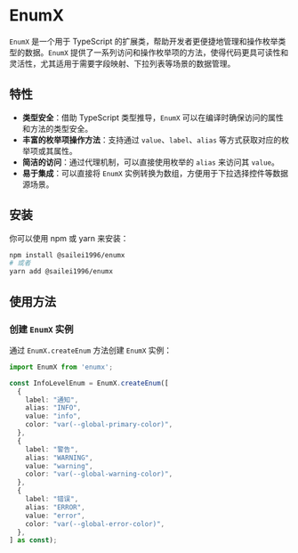 # EnumX

`EnumX` 是一个用于 TypeScript 的扩展类，帮助开发者更便捷地管理和操作枚举类型的数据。`EnumX` 提供了一系列访问和操作枚举项的方法，使得代码更具可读性和灵活性，尤其适用于需要字段映射、下拉列表等场景的数据管理。

## 特性

- **类型安全**：借助 TypeScript 类型推导，`EnumX` 可以在编译时确保访问的属性和方法的类型安全。
- **丰富的枚举项操作方法**：支持通过 `value`、`label`、`alias` 等方式获取对应的枚举项或其属性。
- **简洁的访问**：通过代理机制，可以直接使用枚举的 `alias` 来访问其 `value`。
- **易于集成**：可以直接将 `EnumX` 实例转换为数组，方便用于下拉选择控件等数据源场景。

## 安装

你可以使用 npm 或 yarn 来安装：

```bash
npm install @sailei1996/enumx
# 或者
yarn add @sailei1996/enumx
```

## 使用方法

### 创建 `EnumX` 实例

通过 `EnumX.createEnum` 方法创建 `EnumX` 实例：

```typescript
import EnumX from 'enumx';

const InfoLevelEnum = EnumX.createEnum([
  {
    label: "通知",
    alias: "INFO",
    value: "info",
    color: "var(--global-primary-color)",
  },
  {
    label: "警告",
    alias: "WARNING",
    value: "warning",
    color: "var(--global-warning-color)",
  },
  {
    label: "错误",
    alias: "ERROR",
    value: "error",
    color: "var(--global-error-color)",
  },
] as const);
```

